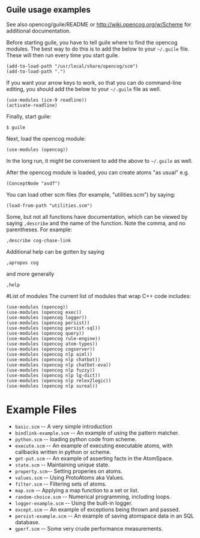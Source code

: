 Guile usage examples
--------------------

See also opencog/guile/README or http://wiki.opencog.org/w/Scheme
for additional documentation.

Before starting guile, you have to tell guile where to find the opencog
modules.  The best way to do this is to add the below to your `~/.guile`
file.  These will then run every time you start guile.
```
(add-to-load-path "/usr/local/share/opencog/scm")
(add-to-load-path ".")
```

If you want your arrow keys to work, so that you can do command-line
editing, you should add the below to your `~/.guile` file as well.
```
(use-modules (ice-9 readline))
(activate-readline)
```

Finally, start guile:
```
$ guile
```
Next, load the opencog module:
```
(use-modules (opencog))
```
In the long run, it might be convenient to add the above to `~/.guile`
as well.

After the opencog module is loaded, you can create atoms "as usual" e.g.
```
(ConceptNode "asdf")
```

You can load other scm files (for example, "utilities.scm") by saying:

```
(load-from-path "utilities.scm")
```

Some, but not all functions have documentation, which can be viewed by
saying `,describe` and the name of the function.  Note the comma, and no
parentheses.  For example:
```
,describe cog-chase-link
```
Additional help can be gotten by saying
```
,apropos cog
```
and more generally
```
,help
```

#List of modules
The current list of modules that wrap C++ code includes:
```
(use-modules (opencog))
(use-modules (opencog exec))
(use-modules (opencog logger))
(use-modules (opencog persist))
(use-modules (opencog persist-sql))
(use-modules (opencog query))
(use-modules (opencog rule-engine))
(use-modules (opencog atom-types))
(use-modules (opencog cogserver))
(use-modules (opencog nlp aiml))
(use-modules (opencog nlp chatbot))
(use-modules (opencog nlp chatbot-eva))
(use-modules (opencog nlp fuzzy))
(use-modules (opencog nlp lg-dict))
(use-modules (opencog nlp relex2logic))
(use-modules (opencog nlp sureal))
```

# Example Files

* `basic.scm`   -- A very simple introduction
* `bindlink-example.scm` -- An example of using the pattern matcher.
* `python.scm`  -- loading python code from scheme.
* `execute.scm` -- An example of executing executable atoms, with
                   callbacks written in python or scheme.
* `get-put.scm` -- An example of asserting facts in the AtomSpace.
* `state.scm`   -- Maintaining unique state.
* `property.scm`-- Setting properies on atoms.
* `values.scm`  -- Using ProtoAtoms aka Values.
* `filter.scm`  -- Filtering sets of atoms.
* `map.scm`     -- Applying a map function to a set or list.
* `random-choice.scm`  -- Numerical programming, including loops.
* `logger-example.scm` -- Using the built-in logger.
* `except.scm`  -- An example of exceptions being thrown and passed.
* `persist-example.scm` -- An example of saving atomspace data in an SQL
                   database.
* `gperf.scm`   -- Some very crude performance measurements.
